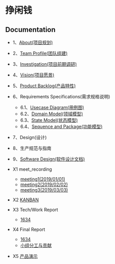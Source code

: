 # 挣闲钱

## Documentation

* 1、[About(项目规划)](/document/1_about.md)
* 2、[Team Profile(团队组建)](/document/2_team_profile.md)
* 3、[Investigation(项目前期调研)](/document/3_investigation.md)
* 4、[Vision(项目愿景)](/document/4_vision.md)
* 5、[Product Backlog(产品特性)](/document/5_product_backlog.md)

* 6、Requirements Specifications(需求规格说明)
  * 6.1、[Usecase Diagram(用例图)](/document/6_requirement_specification/6.1_use_case_and_activity.md)
  * 6.2、[Domain Model(领域模型)](/document/6_requirement_specification/6.2_Domain_Models.md)
  * 6.3、[State Model(状态模型)](/document/6_requirement_specification/6.3_State_Models.md)
  * 6.4、[Sequence and Package(功能模型)](/document/6_requirement_specification/6.4_Sequence_and_Package.md)

* 7、Design(设计)

* 8、生产规范与指南

* 9、[Software Design(软件设计文档)](/软件设计文档.md)

* X1 meet_recording
  * [meeting1(2019/01/01)](/Report/1.md)
  * [meeting2(2019/02/02)](/Report/2.md)
  * [meeting3(2019/03/03)](/Report/3.md)

* X2 [KANBAN](https://github.com/orgs/swsad-money/projects)

* X3 Tech/Work Report
  * [1634](/document/1.md)

* X4 Final Report
  * [1634](/document/1.md)
  * [小组分工与贡献](/document/2.md)

* X5 [产品演示](/演示视频.mp4)
